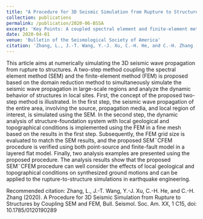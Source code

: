 ```yaml
---
title: "A Procedure for 3D Seismic Simulation from Rupture to Structures by Coupling SEM and FEM (in publication)"
collection: publications
permalink: /publication/2020-06-BSSA
excerpt: 'Key Points: A coupled spectral element and finite-element method is proposed for rupture-to-structure simulations; The method is validated with a layered model, and two examples are given; The procedure incorporates local geologic and topographic conditions into synthetic ground motions.'
date: 2020-04-01
venue: 'Bulletin of the Seismological Society of America'
citation: 'Zhang, L., J.-T. Wang, Y.-J. Xu, C.-H. He, and C.-H. Zhang (2020). A Procedure for 3D Seismic Simulation from Rupture to Structures by Coupling SEM and FEM, Bull. Seismol. Soc. Am. XX, 1 C15, doi: 10.1785/0120190289'
---
```

This article aims at numerically simulating the 3D seismic wave propagation from rupture to structures. A two-step method coupling the spectral element method (SEM) and the finite-element method (FEM) is proposed based on the domain reduction method to simultaneously simulate the seismic wave propagation in large-scale regions and analyze the dynamic behavior of structures in local sites. First, the concept of the proposed two-step method is illustrated. In the first step, the seismic wave propagation of the entire area, involving the source, propagation media, and local region of interest, is simulated using the SEM. In the second step, the dynamic analysis of structure-foundation system with local geological and topographical conditions is implemented using the FEM in a fine mesh based on the results in the first step. Subsequently, the FEM grid size is evaluated to match the SEM results, and the proposed SEM¨CFEM procedure is verified using both point-source and finite-fault model in a layered flat model. Finally, two analysis examples are presented using the proposed procedure. The analysis results show that the proposed SEM¨CFEM procedure can well consider the effects of local geological and topographical conditions on synthesized ground motions and can be applied to the rupture-to-structure simulations in earthquake engineering.

Recommended citation: Zhang, L., J.-T. Wang, Y.-J. Xu, C.-H. He, and C.-H. Zhang (2020). A Procedure for 3D Seismic Simulation from Rupture to Structures by Coupling SEM and FEM, Bull. Seismol. Soc. Am. XX, 1 C15, doi: 10.1785/0120190289
